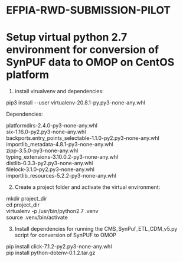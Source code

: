 # EFPIA-RWD-SUBMISSION-PILOT

# Setup virtual python 2.7 environment for conversion of SynPUF data to OMOP on CentOS platform

1. install virualvenv and dependencies:

pip3 install --user virtualenv-20.8.1-py.py3-none-any.whl 

Dependencies:

platformdirs-2.4.0-py3-none-any.whl <br /> 
six-1.16.0-py2.py3-none-any.whl <br />
backports.entry_points_selectable-1.1.0-py2.py3-none-any.whl <br />
importlib_metadata-4.8.1-py3-none-any.whl <br />
zipp-3.5.0-py3-none-any.whl <br />
typing_extensions-3.10.0.2-py3-none-any.whl <br />
distlib-0.3.3-py2.py3-none-any.whl <br />
filelock-3.1.0-py2.py3-none-any.whl <br />
importlib_resources-5.2.2-py3-none-any.whl <br />

2. Create a project folder and activate the virtual environment:

mkdir project_dir <br />
cd project_dir <br />
virtualenv -p /usr/bin/python2.7 .venv <br />
source .venv/bin/activate <br />

3. Install dependencies for running the CMS_SynPuf_ETL_CDM_v5.py script for conversion of SynPUF to OMOP

pip install click-7.1.2-py2.py3-none-any.whl <br />
pip install python-dotenv-0.1.2.tar.gz <br />

# 

